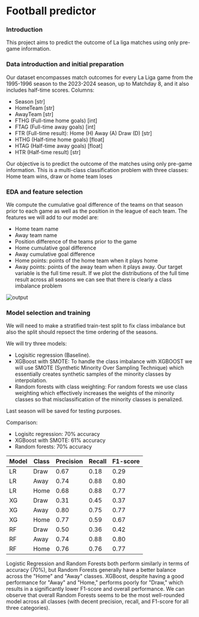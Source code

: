 # Football predictor 
### Introduction
This project aims to predict the outcome of La liga matches using only pre-game information. 
### Data introduction and initial preparation
Our dataset encompasses match outcomes for every La Liga game from the 1995-1996 season to the 2023-2024 season, up to Matchday 8, and it also includes half-time scores.
Columns:
- Season [str]
- HomeTeam [str]
- AwayTeam [str]
- FTHG (Full-time home goals) [int]
- FTAG (Full-time away goals) [int]
- FTR (Full-time result): Home (H) Away (A) Draw (D) [str]
- HTHG (Half-time home goals) [float]
- HTAG (Half-time away goals) [float]
- HTR (Half-time result) [str]

Our objective is to predict the outcome of the matches using only pre-game information. This is a multi-class classification problem with three classes: Home team wins, draw or home team loses

### EDA and feature selection
We compute the cumulative goal difference of the teams on that season prior to each game as well as the position in the league of each team. The features we will add to our model are:
- Home team name
- Away team name
- Position difference of the teams prior to the game
- Home cumulative goal difference
- Away cumulative goal difference
- Home points: points of the home team when it plays home
- Away points: points of the away team when it plays away.
Our target variable is the full time result. If we plot the distributions of the full time result across all seasons we can see that there is clearly a class imbalance problem


![output](https://github.com/user-attachments/assets/ae65a67b-38ea-4478-9a89-45f8cea6cffd)

### Model selection and training
We will need to make a stratified train-test split to fix class imbalance but also the split should repsect the time ordering of the seasons. 

We will try three models:
- Logisitic regression (Baseline).
- XGBoost with SMOTE: To handle the class imbalance with XGBOOST we will use SMOTE (Synthetic Minority Over Sampling Technique) which essentially creates synthetic samples of the minority classes by interpolation. 
- Random forests with class weighting: For random forests we use class weighting which effectively increases the weights of the minority classes so that misclassification of the minority classes is penalized.

Last season will be saved for testing purposes.

Comparison:
- Logisitc regression: 70% accuracy
- XGBoost with SMOTE: 61% accuracy
- Random forests: 70% accuracy

| Model | Class | Precision | Recall | F1-score |
|----------|----------|----------|----------|----------|
LR | Draw | 0.67 |0.18 | 0.29 |
LR | Away | 0.74 | 0.88 | 0.80 |
LR |Home | 0.68 | 0.88 | 0.77 |
XG | Draw | 0.31 |0.45 | 0.37 |
XG | Away | 0.80 | 0.75 | 0.77 |
XG |Home | 0.77 | 0.59 | 0.67 |
RF | Draw | 0.50 |0.36 | 0.42 |
RF | Away | 0.74 | 0.88 | 0.80 |
RF |Home | 0.76 | 0.76 | 0.77 |### XGBoost

Logistic Regression and Random Forests both perform similarly in terms of accuracy (70%), but Random Forests generally have a better balance across the "Home" and "Away" classes.
XGBoost, despite having a good performance for "Away" and "Home," performs poorly for "Draw," which results in a significantly lower F1-score and overall performance. We can observe that overall Random Forests seems to be the most well-rounded model across all classes (with decent precision, recall, and F1-score for all three categories).
